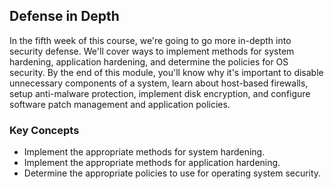 ## Defense in Depth

In the fifth week of this course, we're going to go more in-depth into security defense. We'll cover ways to implement methods for system hardening, application hardening, and determine the policies for OS security. By the end of this module, you'll know why it's important to disable unnecessary components of a system, learn about host-based firewalls, setup anti-malware protection, implement disk encryption, and configure software patch management and application policies.

### Key Concepts

* Implement the appropriate methods for system hardening.
* Implement the appropriate methods for application hardening.
* Determine the appropriate policies to use for operating system security.